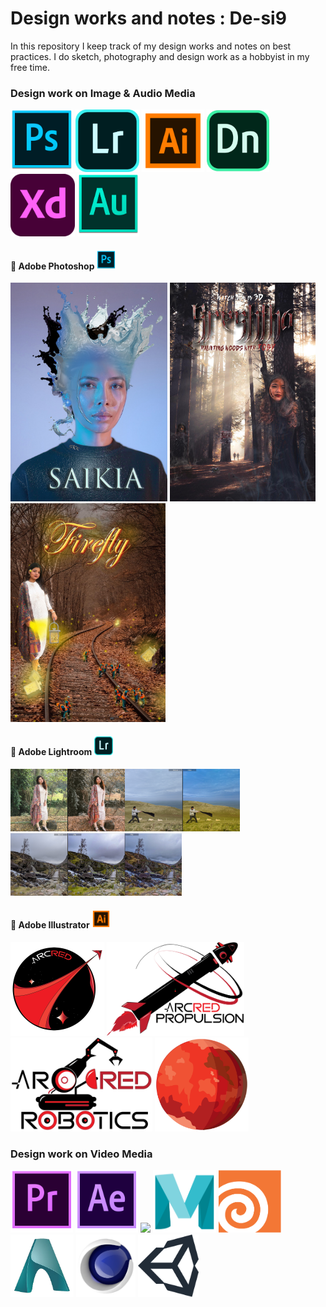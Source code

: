# Design works and notes : De-si9
In this repository I keep track of my design works and notes on best practices. I do sketch, photography and design work as a hobbyist in my free time.

### Design work on <b>Image & Audio Media</b>

<img src="./logo/ps.png" height=100px><a> </a><img src="./logo/lr.png" height=100px><a> </a><img src="./logo/il.png" height=100px><a> </a><img src="./logo/dn.png" height=100px><a> </a><img src="./logo/xd.png" height=100px><a> </a><img src="./logo/au.png" height=100px>

#### 🧵 <b>Adobe Photoshop</b> <img src="./logo/ps.png" height=30px><a>

<img src="./work/ps/queen_preview.jpg" height=350px><a> </a><img src="./work/ps/haunting_woods_preview.jpg" height=350px><a> </a><img src="./work/ps/fairy_preview.jpg" height=350px>

#### 🧵 <b>Adobe Lightroom</b> <img src="./logo/lr.png" height=30px><a>

<img src="./work/lr/sk.PNG" height=100px><a></a><img src="./work/lr/vvs.PNG" height=100px><img src="./work/lr/scene.jpg" height=100px>

#### 🧵 <b>Adobe Illustrator</b> <img src="./logo/il.png" height=30px><a>

<img src="./work/il/arcred.png" height=150px><a> </a><img src="./work/il/arcred-propulsion-2.png" height=150px><a> </a><img src="./work/il/arcred-robotics-2.png" height=150px><a> </a><img src="./work/il/mars.png" height=150px>

### Design work on <b>Video Media</b>

<img src="./logo/pr.png" height=100px><a> </a><img src="./logo/ae.png" height=100px><a> </a><img src="./logo/bl.ico" height=100px><a> </a><img src="./logo/maya.png" height=100px><a> </a><img src="./logo/houdini.png" height=100px><a> </a><img src="./logo/arnold.png" height=100px><a> </a><img src="./logo/c4d.png" height=100px><a> </a><img src="./logo/unity.png" height=100px>
